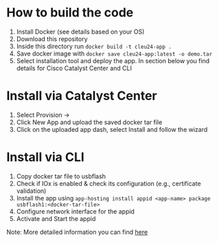 # How to build the code
1. Install Docker (see details based on your OS)
2. Download this repository
3. Inside this directory run `docker build -t cleu24-app .`
4. Save docker image with `docker save cleu24-app:latest -o demo.tar`
5. Select installation tool and deploy the app. In section below you find details for Cisco Catalyst Center and CLI


# Install via Catalyst Center
1. Select Provision ->
2. Click New App and upload the saved docker tar file
3. Click on the uploaded app dash, select Install and follow the wizard 

# Install via CLI
1. Copy docker tar file to usbflash
2. Check if IOx is enabled & check its configuration (e.g., certificate validation)
3. Install the app using `app-hosting install appid <app-name> package usbflash1:<docker-tar-file>`
4. Configure network interface for the appid
5. Activate and Start the appid 


Note: More detailed information you can find [here](https://developer.cisco.com/docs/app-hosting/#!getting-cat9k-setup)
